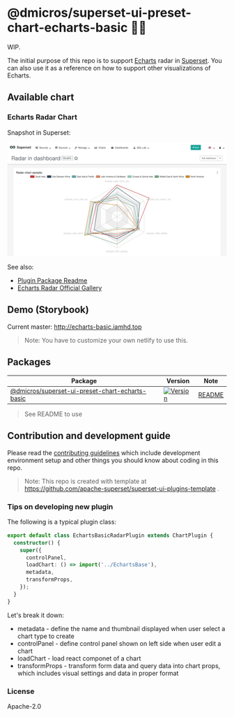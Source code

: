 # @dmicros/superset-ui-preset-chart-echarts-basic 🔌💡

WIP.

The initial purpose of this repo is to support [Echarts](https://echarts.apache.org) radar in [Superset](https://superset.incubator.apache.org/). You can also use it as a reference on how to support other visualizations of Echarts.

## Available chart

### Echarts Radar Chart

Snapshot in Superset:

![Echarts Radar in Superset](docs/images/echarts-radar-in-superset.png)

See also:

* [Plugin Package Readme](/packages/supsuperset-ui-preset-chart-echarts-basic)
* [Echarts Radar Official Gallery](https://echarts.apache.org/examples/en/index.html#chart-type-radar)

## Demo (Storybook)

Current master: http://echarts-basic.iamhd.top

> Note: You have to customize your own netlify to use this.

## Packages

| Package | Version | Note |
|--|--|--|
| [@dmicros/superset-ui-preset-chart-echarts-basic](https://github.com/huandzh/superset-ui-plugins-echarts-basic/tree/master/packages/superset-ui-preset-chart-echarts-basic) | [![Version](https://img.shields.io/npm/v/@dmicros/superset-ui-preset-chart-echarts-basic.svg?style=flat-square)](https://img.shields.io/npm/v/@dmicros/superset-ui-preset-chart-echarts-basic.svg?style=flat-square) | [README](/packages/superset-ui-preset-chart-echarts-basic)|

> See README to use

## Contribution and development guide

Please read the [contributing guidelines](https://github.com/apache-superset/superset-ui/blob/master/CONTRIBUTING.md) which include development environment setup
and other things you should know about coding in this repo.

> Note: This repo is created with template at https://github.com/apache-superset/superset-ui-plugins-template .

### Tips on developing new plugin

The following is a typical plugin class:

```typescript
export default class EchartsBasicRadarPlugin extends ChartPlugin {
  constructor() {
    super({
      controlPanel,
      loadChart: () => import('../EchartsBase'),
      metadata,
      transformProps,
    });
  }
}
```

Let's break it down:

* metadata - define the name and thumbnail displayed when user select a chart type to create
* controlPanel - define control panel shown on left side when user edit a chart
* loadChart - load react componet of a chart
* transformProps - transform form data and query data into chart props, which includes visual settings and data in proper format


### License

Apache-2.0
